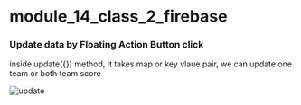 # module_14_class_2_firebase

### Update data by Floating Action Button click
inside update({}) method, it takes map or key vlaue pair, we can update one team or both team score

![update](https://github.com/hossain-eee/Module-14-Firebase/assets/101991583/e4798361-856f-4728-b632-e167bb3f69cd)
